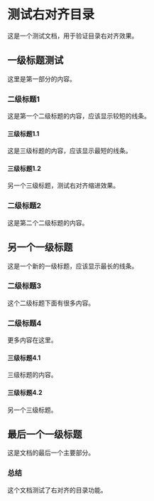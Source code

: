 # 测试右对齐目录

这是一个测试文档，用于验证目录右对齐效果。

## 一级标题测试

这里是第一部分的内容。

### 二级标题1

这是第一个二级标题的内容，应该显示较短的线条。

#### 三级标题1.1

这是三级标题的内容，应该显示最短的线条。

#### 三级标题1.2

另一个三级标题，测试右对齐缩进效果。

### 二级标题2

这是第二个二级标题的内容。

## 另一个一级标题

这是一个新的一级标题，应该显示最长的线条。

### 二级标题3

这个二级标题下面有很多内容。

### 二级标题4

更多内容在这里。

#### 三级标题4.1

三级标题的内容。

#### 三级标题4.2

另一个三级标题。

## 最后一个一级标题

这是文档的最后一个主要部分。

### 总结

这个文档测试了右对齐的目录功能。